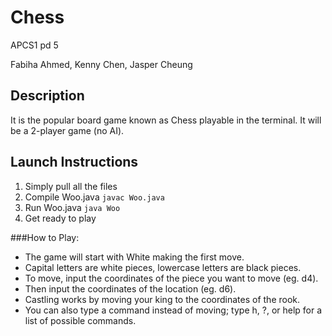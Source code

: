 # Chess
APCS1 pd 5

Fabiha Ahmed, Kenny Chen, Jasper Cheung

## Description 
It is the popular board game known as Chess playable in the terminal. It will be a 2-player game (no AI).

## Launch Instructions
1. Simply pull all the files 
2. Compile Woo.java `javac Woo.java`
3. Run Woo.java `java Woo`
4. Get ready to play

###How to Play:

* The game will start with White making the first move.
* Capital letters are white pieces, lowercase letters are black pieces.
* To move, input the coordinates of the piece you want to move (eg. d4).
* Then input the coordinates of the location (eg. d6).
* Castling works by moving your king to the coordinates of the rook.
* You can also type a command instead of moving; type h, ?, or help for a list of possible commands.


